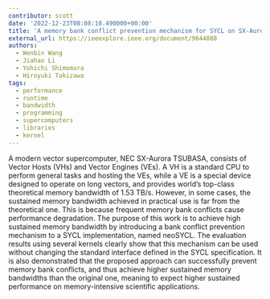 ```yaml
---
contributor: scott
date: '2022-12-23T08:08:10.490000+00:00'
title: 'A memory bank conflict prevention mechanism for SYCL on SX-Aurora TSUBASA'
external_url: https://ieeexplore.ieee.org/document/9644088
authors:
  - Wenbin Wang
  - Jiahao Li
  - Yohichi Shimomura
  - Hiroyuki Takizawa
tags:
  - performance
  - runtime
  - bandwidth
  - programming
  - supercomputers
  - libraries
  - kernel
---
```


A modern vector supercomputer, NEC SX-Aurora TSUBASA, consists of Vector Hosts (VHs) and Vector Engines (VEs). A VH is a
standard CPU to perform general tasks and hosting the VEs, while a VE is a special device designed to operate on long
vectors, and provides world’s top-class theoretical memory bandwidth of 1.53 TB/s. However, in some cases, the sustained
memory bandwidth achieved in practical use is far from the theoretical one. This is because frequent memory bank
conflicts cause performance degradation. The purpose of this work is to achieve high sustained memory bandwidth by
introducing a bank conflict prevention mechanism to a SYCL implementation, named neoSYCL. The evaluation results using
several kernels clearly show that this mechanism can be used without changing the standard interface defined in the SYCL
specification. It is also demonstrated that the proposed approach can successfully prevent memory bank conflicts, and
thus achieve higher sustained memory bandwidths than the original one, meaning to expect higher sustained performance on
memory-intensive scientific applications.
